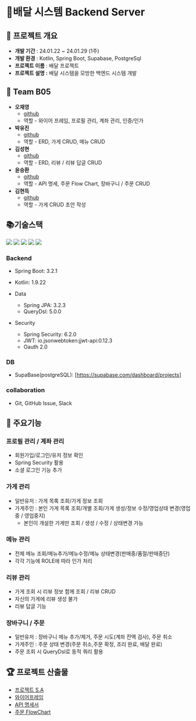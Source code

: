 # <strong>🛵배달 시스템 Backend Server</strong>


## 🎁 프로젝트 개요


- **개발 기간** : 24.01.22 ~ 24.01.29 (1주)
- **개발 환경** : Kotlin, Spring Boot, Supabase, PostgreSql
- **프로젝트 이름** : 배달 프로젝트
- **프로젝트 설명 :** 배달 시스템을 모방한 백엔드 시스템 개발


## 👩 Team B05

- <strong>오재영</strong>
    - [github](https://github.com/JYOH3246)
    - 역할 - 와이어 프레임, 프로필 관리, 계좌 관리, 인증/인가
- <strong>박유진</strong>
    - [github](https://github.com/YJ9352)
    - 역할 - ERD, 가게 CRUD, 메뉴 CRUD
- <strong>김성현</strong>
    - [github](https://github.com/lazzzykim)
    - 역할 - ERD, 리뷰 / 리뷰 답글 CRUD
- <strong>윤승환</strong>
    - [github](https://github.com/lovelyunsh)
    - 역할 - API 명세, 주문 Flow Chart, 장바구니 / 주문 CRUD
- <strong>김현득</strong>
    - [github](https://github.com/KimHyuenDeuk)
    - 역할 - 가게 CRUD 초안 작성



## **📚기술스택**
<div>
  <img src="https://img.shields.io/badge/kotlin-7F52FF?style=for-the-badge&logo=kotlin&logoColor=white">
  <img src="https://img.shields.io/badge/spring-6DB33F?style=for-the-badge&logo=spring&logoColor=white">
  <img src="https://img.shields.io/badge/github-000000?style=for-the-badge&logo=github&logoColor=white">
  <img src="https://img.shields.io/badge/git-F05032?style=for-the-badge&logo=git&logoColor=white">
  <img src="https://img.shields.io/badge/IntelliJ-000000?style=for-the-badge&logo=Intellijidea&logoColor=white">
  <br>
</div>

### **Backend**

- Spring Boot: 3.2.1
- Kotlin: 1.9.22

- Data
    - Spring JPA: 3.2.3
    - QueryDsl: 5.0.0

- Security
    - Spring Security: 6.2.0
    - JWT: io.jsonwebtoken:jjwt-api:0.12.3
    - Oauth 2.0

### **DB**

- SupaBase(postgreSQL): [https://supabase.com/dashboard/projects]

### **collaboration**

- Git, GitHub Issue, Slack


## 🎈 주요기능

### 프로필 관리 / 계좌 관리
- 회원가입/로그인/유저 정보 확인
- Spring Security 활용
- 소셜 로그인 기능 추가

### 가게 관리
- 일반유저 : 가게 목록 조회/가게 정보 조회
- 가게주인 : 본인 가게 목록 조회/개별 조회/가게 생성/정보 수정/영업상태 변경(영업중 / 영업중지)
    - 본인이 개설한 가게만 조회 / 생성 / 수정 / 상태변경 가능

### 메뉴 관리
- 전체 메뉴 조회/메뉴추가/메뉴수정/메뉴 상태변경(판매중/품절/판매중단)
- 각각 기능에 ROLE에 따라 인가 처리

### 리뷰 관리
- 가게 조회 시 리뷰 정보 함께 조회 / 리뷰 CRUD
- 자신의 가게에 리뷰 생성 불가
- 리뷰 답글 기능

### 장바구니 / 주문
- 일반유저 : 장바구니 메뉴 추가/제거, 주문 시도(계좌 잔액 검사), 주문 취소
- 가게주인 : 주문 상태 변경(주문 취소,주문 확정, 조리 완료, 배달 완료)
- 주문 조회 시 QueryDsl로 동적 쿼리 활용

## 🏆 프로젝트 산출물

- [프로젝트 S.A](https://www.notion.so/b-5-2755bc44d6374ef3875dbef83bb72a17)
- [와이어프레임](https://www.figma.com/file/uAcbPBbKkPxbrXF4JkjufO/Untitled?type=design&node-id=0%3A1&mode=design&t=gc0xvVmrFpIi8bWn-1)
- [API 명세서](https://docs.google.com/spreadsheets/d/1IBSx4MNMpBJp5ZjguWEJdB4CDQiS_cr2QuPW_KS_C_g/edit#gid=0)
- [주문 FlowChart](https://www.notion.so/image/https%3A%2F%2Fprod-files-secure.s3.us-west-2.amazonaws.com%2Fe075f211-1fd8-4567-8710-8c6c3691fa9f%2F13f74065-2a40-4d70-8fd0-42f06aafe711%2F%25EC%25A3%25BC%25EB%25AC%25B8_%25ED%2594%2584%25EB%25A1%259C%25EC%2584%25B8%25EC%258A%25A4.jpg?table=block&id=b9fdf1ef-3b74-4e95-a5ad-dca40eb3bfda&spaceId=e075f211-1fd8-4567-8710-8c6c3691fa9f&width=2000&userId=60bdfa4d-0758-4916-9e55-b7298dfa44c5&cache=v2)
